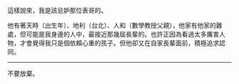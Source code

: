這樣說來，我是該忌妒那位表哥的。

他有著天時（出生年）、地利（台北）、人和（數學教授父親），他家有他家的難處，但可能是我身邊的人中，最接近那幾屆長輩的。也許正因為看過太多厲害人物，才會覺得我只是個依賴心重的孩子。但他卻又在自家長輩面前，積極追求認同。

***

不要放棄。
